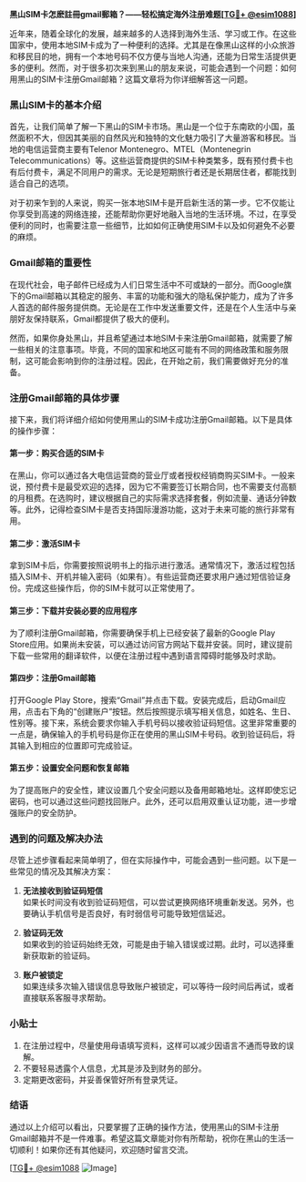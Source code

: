 **黑山SIM卡怎麽註冊gmail郵箱？——轻松搞定海外注册难题[[TG💪+ @esim1088](https://t.me/s/esim1088)]**

近年来，随着全球化的发展，越来越多的人选择到海外生活、学习或工作。在这些国家中，使用本地SIM卡成为了一种便利的选择。尤其是在像黑山这样的小众旅游和移民目的地，拥有一个本地号码不仅方便与当地人沟通，还能为日常生活提供更多的便利。然而，对于很多初次来到黑山的朋友来说，可能会遇到一个问题：如何用黑山的SIM卡注册Gmail邮箱？这篇文章将为你详细解答这一问题。

### 黑山SIM卡的基本介绍

首先，让我们简单了解一下黑山的SIM卡市场。黑山是一个位于东南欧的小国，虽然面积不大，但因其美丽的自然风光和独特的文化魅力吸引了大量游客和移民。当地的电信运营商主要有Telenor Montenegro、MTEL（Montenegrin Telecommunications）等。这些运营商提供的SIM卡种类繁多，既有预付费卡也有后付费卡，满足不同用户的需求。无论是短期旅行者还是长期居住者，都能找到适合自己的选项。

对于初来乍到的人来说，购买一张本地SIM卡是开启新生活的第一步。它不仅能让你享受到高速的网络连接，还能帮助你更好地融入当地的生活环境。不过，在享受便利的同时，也需要注意一些细节，比如如何正确使用SIM卡以及如何避免不必要的麻烦。

### Gmail邮箱的重要性

在现代社会，电子邮件已经成为人们日常生活中不可或缺的一部分。而Google旗下的Gmail邮箱以其稳定的服务、丰富的功能和强大的隐私保护能力，成为了许多人首选的邮件服务提供商。无论是在工作中发送重要文件，还是在个人生活中与亲朋好友保持联系，Gmail都提供了极大的便利。

然而，如果你身处黑山，并且希望通过本地SIM卡来注册Gmail邮箱，就需要了解一些相关的注意事项。毕竟，不同的国家和地区可能有不同的网络政策和服务限制，这可能会影响到你的注册过程。因此，在开始之前，我们需要做好充分的准备。

### 注册Gmail邮箱的具体步骤

接下来，我们将详细介绍如何使用黑山的SIM卡成功注册Gmail邮箱。以下是具体的操作步骤：

#### 第一步：购买合适的SIM卡
在黑山，你可以通过各大电信运营商的营业厅或者授权经销商购买SIM卡。一般来说，预付费卡是最受欢迎的选择，因为它不需要签订长期合同，也不需要支付高额的月租费。在选购时，建议根据自己的实际需求选择套餐，例如流量、通话分钟数等。此外，记得检查SIM卡是否支持国际漫游功能，这对于未来可能的旅行非常有用。

#### 第二步：激活SIM卡
拿到SIM卡后，你需要按照说明书上的指示进行激活。通常情况下，激活过程包括插入SIM卡、开机并输入密码（如果有）。有些运营商还要求用户通过短信验证身份。完成这些操作后，你的SIM卡就可以正常使用了。

#### 第三步：下载并安装必要的应用程序
为了顺利注册Gmail邮箱，你需要确保手机上已经安装了最新的Google Play Store应用。如果尚未安装，可以通过访问官方网站下载并安装。同时，建议提前下载一些常用的翻译软件，以便在注册过程中遇到语言障碍时能够及时求助。

#### 第四步：注册Gmail邮箱
打开Google Play Store，搜索“Gmail”并点击下载。安装完成后，启动Gmail应用，点击右下角的“创建账户”按钮。然后按照提示填写相关信息，如姓名、生日、性别等。接下来，系统会要求你输入手机号码以接收验证码短信。这里非常重要的一点是，确保输入的手机号码是你正在使用的黑山SIM卡号码。收到验证码后，将其输入到相应的位置即可完成验证。

#### 第五步：设置安全问题和恢复邮箱
为了提高账户的安全性，建议设置几个安全问题以及备用邮箱地址。这样即使忘记密码，也可以通过这些问题找回账户。此外，还可以启用双重认证功能，进一步增强账户的安全防护。

### 遇到的问题及解决办法

尽管上述步骤看起来简单明了，但在实际操作中，可能会遇到一些问题。以下是一些常见的情况及其解决方案：

1. **无法接收到验证码短信**  
   如果长时间没有收到验证码短信，可以尝试更换网络环境重新发送。另外，也要确认手机信号是否良好，有时弱信号可能导致短信延迟。

2. **验证码无效**  
   如果收到的验证码始终无效，可能是由于输入错误或过期。此时，可以选择重新获取新的验证码。

3. **账户被锁定**  
   如果连续多次输入错误信息导致账户被锁定，可以等待一段时间后再试，或者直接联系客服寻求帮助。

### 小贴士

1. 在注册过程中，尽量使用母语填写资料，这样可以减少因语言不通而导致的误解。
2. 不要轻易透露个人信息，尤其是涉及到财务的部分。
3. 定期更改密码，并妥善保管好所有登录凭证。

### 结语

通过以上介绍可以看出，只要掌握了正确的操作方法，使用黑山的SIM卡注册Gmail邮箱并不是一件难事。希望这篇文章能对你有所帮助，祝你在黑山的生活一切顺利！如果你还有其他疑问，欢迎随时留言交流。

[[TG💪+ @esim1088](https://t.me/s/esim1088) ![Image](https://i.postimg.cc/4NQfJmqS/Snipaste-2025-05-13-00-14-12.png)]